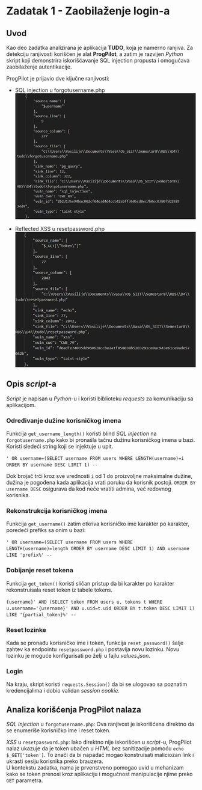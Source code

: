 # Zadatak 1 - Zaobilaženje login-a

## Uvod

Kao deo zadatka analizirana je aplikacija **TUDO**, koja je namerno ranjiva. Za detekciju ranjivosti korišćen je alat **ProgPilot**, a zatim je razvijen *Python* skript koji demonstrira iskorišćavanje SQL injection propusta i omogućava zaobilaženje autentikacije.

ProgPilot je prijavio dve ključne ranjivosti:

- SQL injection u forgotusername.php
![alt text](img/forgot_username.png)

- Reflected XSS u resetpassword.php
![alt text](img/reset_password.png)

## Opis *script*-a

*Script* je napisan u *Python*-u i koristi biblioteku *requests* za komunikaciju sa aplikacijom.

### Određivanje dužine korisničkog imena
Funkcija `get_username_length()` koristi blind *SQL injection* na `forgotusername.php` kako bi pronašla tačnu dužinu korisničkog imena u bazi. Koristi sledeći string koji se injektuje u upit.

`' OR username=(SELECT username FROM users WHERE LENGTH(username)=i ORDER BY username DESC LIMIT 1) --`

Dok brojač trči kroz sve vrednosti `i` od 1 do proizvoljne maksimalne dužine, dužina je pogođena kada aplikacija vrati poruku da korisnik postoji. `ORDER BY username DESC` osigurava da kod neće vratiti admina, već redovnog korisnika.

### Rekonstrukcija korisničkog imena
Funkcija `get_username()` zatim otkriva korisničko ime karakter po karakter, poredeći prefiks sa onim u bazi:

`' OR username=(SELECT username FROM users WHERE LENGTH(username)=length ORDER BY username DESC LIMIT 1) AND username LIKE 'prefix%' --`

### Dobijanje reset tokena
Funkcija `get_token()` koristi sličan pristup da bi karakter po karakter rekonstruisala reset token iz tabele tokens.

`{username}' AND (SELECT token FROM users u, tokens t WHERE u.username='{username}' AND u.uid=t.uid ORDER BY t.token DESC LIMIT 1) LIKE '{partial_token}%' --`


### Reset lozinke
Kada se pronađu korisničko ime i token, funkcija `reset_password()` šalje zahtev ka endpointu `resetpassword.php` i postavlja novu lozinku. Novu lozinku je moguće konfigurisati po želji u fajlu *values.json*.

### Login
Na kraju, skript koristi `requests.Session()` da bi se ulogovao sa poznatim kredencijalima i dobio validan *session cookie*.

## Analiza korišćenja ProgPilot nalaza

*SQL injection* u `forgotusername.php`: Ova ranjivost je iskorišćena direktno da se enumeriše korisničko ime i reset token.

*XSS* u `resetpassword.php`: Iako direktno nije iskorišćen u *script*-u, ProgPilot nalaz ukazuje da je token ubačen u *HTML* bez sanitizacije pomoću `echo $_GET['token']`. To znači da bi napadač mogao konstruisati maliciozan link i ukrasti sesiju korisnika preko brauzera.  
U kontekstu zadatka, nama je prvenstveno pomogao uvid u mehanizam kako se token prenosi kroz aplikaciju i mogućnost manipulacije njime preko `GET` parametra.
